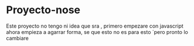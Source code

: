# Proyecto-nose
 Este proyecto no tengo ni idea que sra , primero empezare con javascript
 ahora empieza a agarrar forma, se que esto no es para esto ´pero pronto lo cambiare

